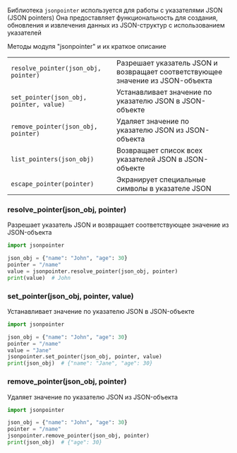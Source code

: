 Библиотека `jsonpointer` используется для работы с указателями JSON (JSON pointers)
Она предоставляет функциональность для создания, обновления и извлечения данных из JSON-структур с использованием указателей

Методы модуля "jsonpointer" и их краткое описание

|                                         |                                                                                |
|-----------------------------------------|--------------------------------------------------------------------------------|
| `resolve_pointer(json_obj, pointer)`    | Разрешает указатель JSON и возвращает соответствующее значение из JSON-объекта |
| `set_pointer(json_obj, pointer, value)` | Устанавливает значение по указателю JSON в JSON-объекте                        |
| `remove_pointer(json_obj, pointer)`     | Удаляет значение по указателю JSON из JSON-объекта                             |
| `list_pointers(json_obj)`               | Возвращает список всех указателей JSON в JSON-объекте                          |
| `escape_pointer(pointer)`               | Экранирует специальные символы в указателе JSON                                |

### resolve_pointer(json_obj, pointer)
Разрешает указатель JSON и возвращает соответствующее значение из JSON-объекта
```python
import jsonpointer

json_obj = {"name": "John", "age": 30}
pointer = "/name"
value = jsonpointer.resolve_pointer(json_obj, pointer)
print(value)  # John
```

### set_pointer(json_obj, pointer, value)
Устанавливает значение по указателю JSON в JSON-объекте
```python
import jsonpointer

json_obj = {"name": "John", "age": 30}
pointer = "/name"
value = "Jane"
jsonpointer.set_pointer(json_obj, pointer, value)
print(json_obj)  # {"name": "Jane", "age": 30}
```

### remove_pointer(json_obj, pointer)
Удаляет значение по указателю JSON из JSON-объекта
```python
import jsonpointer

json_obj = {"name": "John", "age": 30}
pointer = "/name"
jsonpointer.remove_pointer(json_obj, pointer)
print(json_obj)  # {"age": 30}
```
